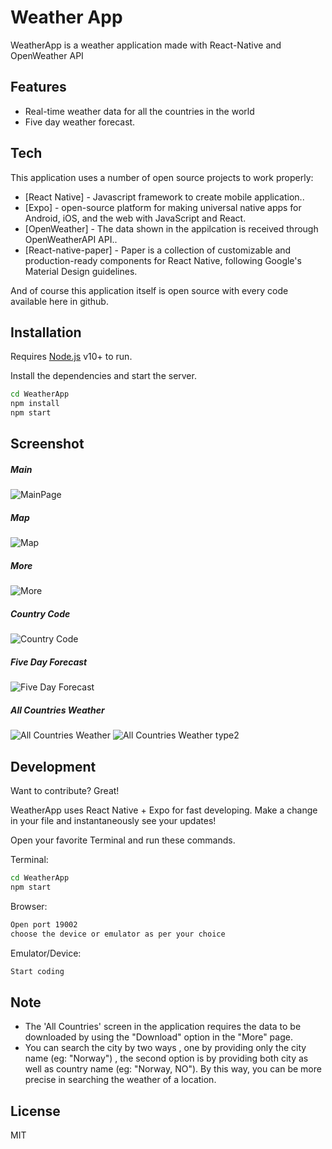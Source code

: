 # Weather App

WeatherApp is a weather application made with React-Native and OpenWeather API

## Features

- Real-time weather data for all the countries in the world
- Five day weather forecast.

## Tech

This application uses a number of open source projects to work properly:

- [React Native] - Javascript framework to create mobile application..
- [Expo] -  open-source platform for making universal native apps for Android, iOS, and the web with JavaScript and React.
- [OpenWeather] - The data shown in the appilcation is received through OpenWeatherAPI API..
- [React-native-paper] - Paper is a collection of customizable and production-ready components for React Native, following Google's Material Design guidelines.

And of course this application itself is open source with every code available here in github.

## Installation

Requires [Node.js](https://nodejs.org/) v10+ to run.

Install the dependencies and start the server.

```sh
cd WeatherApp
npm install
npm start
```

## Screenshot

##### Main
![MainPage](./screenshots/1.png "Main")

##### Map
![Map](./screenshots/2.png "Map")

##### More
![More](./screenshots/3.png "More")

##### Country Code
![Country Code](./screenshots/4.png "Country Code")

##### Five Day Forecast
![Five Day Forecast](./screenshots/5.png "Five Day Forecast")

##### All Countries Weather
![All Countries Weather](./screenshots/6.png "All Countries Weather")
![All Countries Weather type2](./screenshots/7.png "All Countries Weather type2")

## Development

Want to contribute? Great!

WeatherApp uses React Native + Expo for fast developing.
Make a change in your file and instantaneously see your updates!

Open your favorite Terminal and run these commands.

Terminal:

```sh
cd WeatherApp
npm start
```

Browser:

```sh
Open port 19002
choose the device or emulator as per your choice
```

Emulator/Device:

```sh
Start coding
```

## Note

- The 'All Countries' screen in the application requires the data to be downloaded by using the "Download" option in the "More" page.
- You can search the city by two ways , one by providing only the city name (eg: "Norway") , the second option is by providing both city as well as country name (eg: "Norway, NO"). By this way, you can be more precise in searching the weather of a location.



## License

MIT


